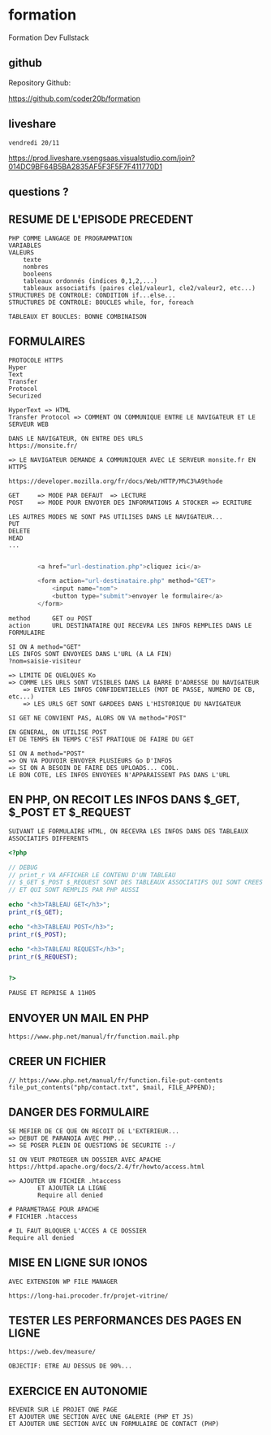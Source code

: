 # formation

Formation Dev Fullstack

## github

Repository Github:

https://github.com/coder20b/formation

## liveshare

    vendredi 20/11

https://prod.liveshare.vsengsaas.visualstudio.com/join?014DC9BF64B5BA2835AF5F3F5F7F411770D1

## questions ?

## RESUME DE L'EPISODE PRECEDENT

    PHP COMME LANGAGE DE PROGRAMMATION
    VARIABLES
    VALEURS
        texte
        nombres
        booleens
        tableaux ordonnés (indices 0,1,2,...)
        tableaux associatifs (paires cle1/valeur1, cle2/valeur2, etc...)
    STRUCTURES DE CONTROLE: CONDITION if...else...
    STRUCTURES DE CONTROLE: BOUCLES while, for, foreach

    TABLEAUX ET BOUCLES: BONNE COMBINAISON

## FORMULAIRES

    PROTOCOLE HTTPS
    Hyper
    Text
    Transfer
    Protocol
    Securized

    HyperText => HTML
    Transfer Protocol => COMMENT ON COMMUNIQUE ENTRE LE NAVIGATEUR ET LE SERVEUR WEB

    DANS LE NAVIGATEUR, ON ENTRE DES URLS
    https://monsite.fr/

    => LE NAVIGATEUR DEMANDE A COMMUNIQUER AVEC LE SERVEUR monsite.fr EN HTTPS

    https://developer.mozilla.org/fr/docs/Web/HTTP/M%C3%A9thode

    GET     => MODE PAR DEFAUT  => LECTURE
    POST    => MODE POUR ENVOYER DES INFORMATIONS A STOCKER => ECRITURE

    LES AUTRES MODES NE SONT PAS UTILISES DANS LE NAVIGATEUR...
    PUT
    DELETE
    HEAD
    ...


```php

        <a href="url-destination.php">cliquez ici</a>

        <form action="url-destinataire.php" method="GET">
            <input name="nom">
            <button type="submit">envoyer le formulaire</a>
        </form>

```

    method      GET ou POST
    action      URL DESTINATAIRE QUI RECEVRA LES INFOS REMPLIES DANS LE FORMULAIRE

    SI ON A method="GET"
    LES INFOS SONT ENVOYEES DANS L'URL (A LA FIN)
    ?nom=saisie-visiteur

    => LIMITE DE QUELQUES Ko
    => COMME LES URLS SONT VISIBLES DANS LA BARRE D'ADRESSE DU NAVIGATEUR
        => EVITER LES INFOS CONFIDENTIELLES (MOT DE PASSE, NUMERO DE CB, etc...)
        => LES URLS GET SONT GARDEES DANS L'HISTORIQUE DU NAVIGATEUR

    SI GET NE CONVIENT PAS, ALORS ON VA method="POST"

    EN GENERAL, ON UTILISE POST
    ET DE TEMPS EN TEMPS C'EST PRATIQUE DE FAIRE DU GET

    SI ON A method="POST"
    => ON VA POUVOIR ENVOYER PLUSIEURS Go D'INFOS
    => SI ON A BESOIN DE FAIRE DES UPLOADS... COOL.
    LE BON COTE, LES INFOS ENVOYEES N'APPARAISSENT PAS DANS L'URL

## EN PHP, ON RECOIT LES INFOS DANS $_GET, $_POST ET $_REQUEST

    SUIVANT LE FORMULAIRE HTML, ON RECEVRA LES INFOS DANS DES TABLEAUX ASSOCIATIFS DIFFERENTS

```php
<?php

// DEBUG
// print_r VA AFFICHER LE CONTENU D'UN TABLEAU
// $_GET $_POST $_REQUEST SONT DES TABLEAUX ASSOCIATIFS QUI SONT CREES PAR PHP
// ET QUI SONT REMPLIS PAR PHP AUSSI

echo "<h3>TABLEAU GET</h3>";
print_r($_GET);

echo "<h3>TABLEAU POST</h3>";
print_r($_POST);

echo "<h3>TABLEAU REQUEST</h3>";
print_r($_REQUEST);


?>
```

    PAUSE ET REPRISE A 11H05

## ENVOYER UN MAIL EN PHP

    https://www.php.net/manual/fr/function.mail.php

## CREER UN FICHIER

    // https://www.php.net/manual/fr/function.file-put-contents
    file_put_contents("php/contact.txt", $mail, FILE_APPEND);

## DANGER DES FORMULAIRE

    SE MEFIER DE CE QUE ON RECOIT DE L'EXTERIEUR...
    => DEBUT DE PARANOIA AVEC PHP...
    => SE POSER PLEIN DE QUESTIONS DE SECURITE :-/

    SI ON VEUT PROTEGER UN DOSSIER AVEC APACHE
    https://httpd.apache.org/docs/2.4/fr/howto/access.html

    => AJOUTER UN FICHIER .htaccess
            ET AJOUTER LA LIGNE
            Require all denied

```
# PARAMETRAGE POUR APACHE
# FICHIER .htaccess

# IL FAUT BLOQUER L'ACCES A CE DOSSIER
Require all denied
```

## MISE EN LIGNE SUR IONOS

    AVEC EXTENSION WP FILE MANAGER

    https://long-hai.procoder.fr/projet-vitrine/


## TESTER LES PERFORMANCES DES PAGES EN LIGNE

    https://web.dev/measure/

    OBJECTIF: ETRE AU DESSUS DE 90%... 

## EXERCICE EN AUTONOMIE


    REVENIR SUR LE PROJET ONE PAGE
    ET AJOUTER UNE SECTION AVEC UNE GALERIE (PHP ET JS)
    ET AJOUTER UNE SECTION AVEC UN FORMULAIRE DE CONTACT (PHP)

    

































































